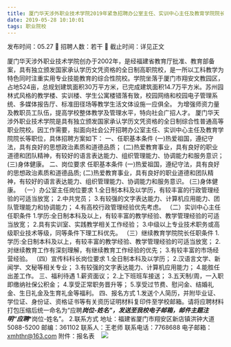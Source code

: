 ```yaml
---
title: 厦门华天涉外职业技术学院2019年紧急招聘办公室主任、实训中心主任及教育学院院长等职位启事
date: 2019-05-28 10:10:01
tags: 职业院校
---
```

发布时间：05.27   🌟   招聘人数：若干   🌈   截止时间：详见正文
<!-- more -->
厦门华天涉外职业技术学院创办于2002年，是经福建省教育厅批准、教育部备案，具有独立颁发国家承认学历文凭资格的全日制高职院校，是一所以工科教学为特色同时注重实用专业技能教育的综合性院校。学院坐落于厦门市翔安文教园区，占地524亩，总规划建筑面积30万平方米，已完成建筑面积14.7万平方米。苏州园林式风格的教学楼、实训楼、学生公寓楼错落有致，校园网络和校园电子管理系统、多媒体报告厅、标准田径场等教学生活文体设施一应俱全。
为增强师资力量及教职员工队伍，提高学校整体教学及管理水平，特向社会广招人才。
厦门华天涉外职业技术学院是具有独立颁发国家承认学历文凭资格的全日制综合性普通高等职业院校。因工作需要，拟面向社会公开招聘办公室主任、实训中心主任及教育学院院长等职位，具体招聘方案如下：
一、任职基本条件
(一)热爱祖国，遵纪守法，具有良好的思想政治素质和道德品质；
(二)热爱教育事业，具有良好的职业道德和团队精神，有较好的语言表达能力、组织管理能力、协调能力和服务意识；
(三)身体健康。
二、岗位要求
任职基本条件
(一)热爱祖国，遵纪守法，具有良好的思想政治素质和道德品质;
(二)热爱教育事业，具有良好的职业道德和团队精神，有较好的语言表达能力、组织管理能力、协调能力和服务意识。
(三)身体健康。
（一）办公室主任岗位要求
1.全日制本科及以学历，有较丰富的行政管理经验的可适当放宽；
2.中共党员；
3.有较强的文字表达能力、计算机应用能力、团队管理能力和协调能力；
4.有高校行政管理经验优先考虑。
（二）实训中心主任任职条件
1.学历:全日制本科及以上，有较丰富的教学经验、教学管理经验的可适当放宽；
2.具有实训室、实践教学相关工作经验；
3.中级以上专业技术职务或高级职业技术等级，同等条件下理工科优先。
（三）继续教育学院院长任职条件
1.学历:全日制本科及以上，有较丰富的教学经验、教学管理经验的可适当放宽；
2.对继续教育工作有深刻理解，有继续教育工作经验的优先；
3.有较丰富的市场经营经验。
（四）宣传科科长岗位要求
1.全日制本科及以学历；
2.汉语言文学、新闻学、文秘等相关专业；
3.有较强的文字表达能力、计算机应用能力；
4.能胜任出差工作。
三、福利待遇
1.薪资面议；
2.上下班班车接送；
3.五天制/周，一入职即缴纳社保公积金；
4.享受正常职务晋升等；
5.享受过节费、慰问金、结婚礼金、生日礼金及生育礼金等福利。
四、报名方式
1.发送个人简历，并附毕业证、学位证、身份证、资格证书等有关资历证明材料复印件至学校邮箱。请将应聘材料打包压缩后统一命名为“应聘***岗位-姓名”，发送至我校电子邮箱，邮件主题注明“应聘****岗位-姓名”。
2.联系方式
地址：福建省厦门市翔安区新店镇洪钟大道5088-5200
邮编：361102
联系人：王老师
联系电话：7768688
电子邮箱：xmhthr@163.com
附件：报名表
 
 ![](https://cdn.weiweiblog.cn/20181015134814.png)